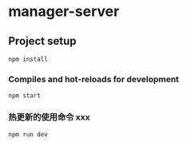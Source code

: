 # manager-server

## Project setup
```
npm install
```
### Compiles and hot-reloads for development
```
npm start
```
### 热更新的使用命令 xxx
```
npm run dev
```